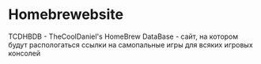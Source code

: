 # Homebrewebsite
TCDHBDB - TheCoolDaniel's HomeBrew DataBase - сайт, на котором будут распологаться ссылки на самопальные игры для всяких игровых консолей 
